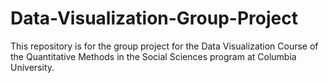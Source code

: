# Data-Visualization-Group-Project
This repository is for the group project for the Data Visualization Course of the Quantitative Methods in the Social Sciences program at Columbia University.
